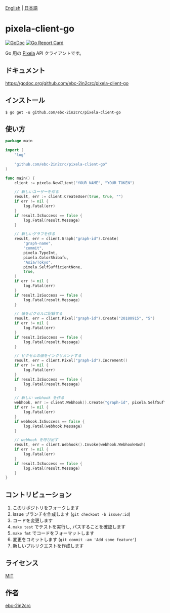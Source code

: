 [English](README.md) | [日本語](README_ja.md)

# pixela-client-go

[![GoDoc](https://godoc.org/github.com/ebc-2in2crc/pixela-client-go?status.svg)](https://godoc.org/github.com/ebc-2in2crc/pixela-client-go)
[![Go Report Card](https://goreportcard.com/badge/github.com/ebc-2in2crc/pixela-client-go)](https://goreportcard.com/report/github.com/ebc-2in2crc/pixela-client-go)

Go 用の [Pixela](https://pixe.la/) API クライアントです。

## ドキュメント

https://godoc.org/github.com/ebc-2in2crc/pixela-client-go

## インストール

```
$ go get -u github.com/ebc-2in2crc/pixela-client-go
```

## 使い方

```go
package main

import (
	"log"
	
	"github.com/ebc-2in2crc/pixela-client-go"
)

func main() {
	client := pixela.NewClient("YOUR_NAME", "YOUR_TOKEN")

	// 新しいユーザーを作る
	result, err := client.CreateUser(true, true, "")
	if err != nil {
		log.Fatal(err)
	}
	if result.IsSuccess == false {
		log.Fatal(result.Message)
	}

	// 新しいグラフを作る
	result, err = client.Graph("graph-id").Create(
		"graph-name",
		"commit",
		pixela.TypeInt,
		pixela.ColorShibafu,
		"Asia/Tokyo",
		pixela.SelfSufficientNone,
		true,
	)
	if err != nil {
		log.Fatal(err)
	}
	if result.IsSuccess == false {
		log.Fatal(result.Message)
	}

	// 値をピクセルに記録する
	result, err = client.Pixel("graph-id").Create("20180915", "5")
	if err != nil {
		log.Fatal(err)
	}
	if result.IsSuccess == false {
		log.Fatal(result.Message)
	}

	// ピクセルの値をインクリメントする
	result, err = client.Pixel("graph-id").Increment()
	if err != nil {
		log.Fatal(err)
	}
	if result.IsSuccess == false {
		log.Fatal(result.Message)
	}

	// 新しい webhook を作る
	webhook, err := client.Webhook().Create("graph-id", pixela.SelfSufficientIncrement)
	if err != nil {
		log.Fatal(err)
	}
	if webhook.IsSuccess == false {
		log.Fatal(webhook.Message)
	}

	// webhook を呼び出す
	result, err = client.Webhook().Invoke(webhook.WebhookHash)
	if err != nil {
		log.Fatal(err)
	}
	if result.IsSuccess == false {
		log.Fatal(result.Message)
	}
}
```

## コントリビューション

1. このリポジトリをフォークします
2. issue ブランチを作成します (`git checkout -b issue/:id`)
3. コードを変更します
4. `make test` でテストを実行し, パスすることを確認します
5. `make fmt` でコードをフォーマットします
6. 変更をコミットします (`git commit -am 'Add some feature'`)
7. 新しいプルリクエストを作成します

## ライセンス

[MIT](https://github.com/ebc-2in2crc/pixela-client-go/blob/master/LICENSE)

## 作者

[ebc-2in2crc](https://github.com/ebc-2in2crc)
